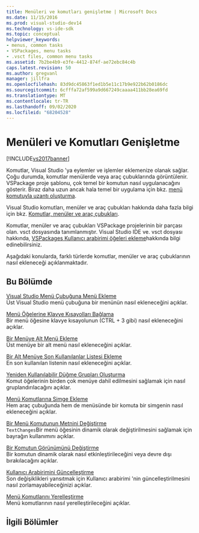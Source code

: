 ```yaml
---
title: Menüleri ve komutları genişletme | Microsoft Docs
ms.date: 11/15/2016
ms.prod: visual-studio-dev14
ms.technology: vs-ide-sdk
ms.topic: conceptual
helpviewer_keywords:
- menus, common tasks
- VSPackages, menu tasks
- .vsct files, common menu tasks
ms.assetid: 7b2be4b9-e3fe-4412-874f-ae72ebc84c4b
caps.latest.revision: 50
ms.author: gregvanl
manager: jillfra
ms.openlocfilehash: 83d9dc45863f1ed1b5e11c17b9e922b62b0186dc
ms.sourcegitcommit: 6cfffa72af599a9d667249caaaa411bb28ea69fd
ms.translationtype: MT
ms.contentlocale: tr-TR
ms.lasthandoff: 09/02/2020
ms.locfileid: "68204528"
---
```

# <a name="extending-menus-and-commands"></a>Menüleri ve Komutları Genişletme
[!INCLUDE[vs2017banner](../includes/vs2017banner.md)]

Komutlar, Visual Studio 'ya eylemler ve işlemler eklemenize olanak sağlar. Çoğu durumda, komutlar menülerde veya araç çubuklarında görüntülenir. VSPackage proje şablonu, çok temel bir komutun nasıl uygulanacağını gösterir. Biraz daha uzun ancak hala temel bir uygulama için bkz. [menü komutuyla uzantı oluşturma](../extensibility/creating-an-extension-with-a-menu-command.md).  
  
 Visual Studio komutları, menüler ve araç çubukları hakkında daha fazla bilgi için bkz. [Komutlar, menüler ve araç çubukları](../extensibility/internals/commands-menus-and-toolbars.md).  
  
 Komutlar, menüler ve araç çubukları VSPackage projelerinin bir parçası olan. vsct dosyasında tanımlanmıştır. Visual Studio IDE ve. vsct dosyası hakkında, [VSPackages Kullanıcı arabirimi öğeleri ekleme](../extensibility/internals/how-vspackages-add-user-interface-elements.md)hakkında bilgi edinebilirsiniz.  
  
 Aşağıdaki konularda, farklı türlerde komutlar, menüler ve araç çubuklarının nasıl ekleneceği açıklanmaktadır.  
  
## <a name="in-this-section"></a>Bu Bölümde  
 [Visual Studio Menü Çubuğuna Menü Ekleme](../extensibility/adding-a-menu-to-the-visual-studio-menu-bar.md)  
 Üst Visual Studio menü çubuğuna bir menünün nasıl ekleneceğini açıklar.  
  
 [Menü Öğelerine Klavye Kısayolları Bağlama](../extensibility/binding-keyboard-shortcuts-to-menu-items.md)  
 Bir menü öğesine klavye kısayolunun (CTRL + 3 gibi) nasıl ekleneceğini açıklar.  
  
 [Bir Menüye Alt Menü Ekleme](../extensibility/adding-a-submenu-to-a-menu.md)  
 Üst menüye bir alt menü nasıl ekleneceğini açıklar.  
  
 [Bir Alt Menüye Son Kullanılanlar Listesi Ekleme](../extensibility/adding-a-most-recently-used-list-to-a-submenu.md)  
 En son kullanılan listenin nasıl ekleneceğini açıklar.  
  
 [Yeniden Kullanılabilir Düğme Grupları Oluşturma](../extensibility/creating-reusable-groups-of-buttons.md)  
 Komut öğelerinin birden çok menüye dahil edilmesini sağlamak için nasıl gruplandırılacağını açıklar.  
  
 [Menü Komutlarına Simge Ekleme](../extensibility/adding-icons-to-menu-commands.md)  
 Hem araç çubuğunda hem de menüsünde bir komuta bir simgenin nasıl ekleneceğini açıklar.  
  
 [Bir Menü Komutunun Metnini Değiştirme](../extensibility/changing-the-text-of-a-menu-command.md)  
 `TextChanges`Bir menü öğesinin dinamik olarak değiştirilmesini sağlamak için bayrağın kullanımını açıklar.  
  
 [Bir Komutun Görünümünü Değiştirme](../extensibility/changing-the-appearance-of-a-command.md)  
 Bir komutun dinamik olarak nasıl etkinleştirileceğini veya devre dışı bırakılacağını açıklar.  
  
 [Kullanıcı Arabirimini Güncelleştirme](../extensibility/updating-the-user-interface.md)  
 Son değişiklikleri yansıtmak için Kullanıcı arabirimi 'nin güncelleştirilmesini nasıl zorlamayabileceğinizi açıklar.  
  
 [Menü Komutlarını Yerelleştirme](../extensibility/localizing-menu-commands.md)  
 Menü komutlarının nasıl yerelleştirileceğini açıklar.  
  
## <a name="related-sections"></a>İlgili Bölümler
